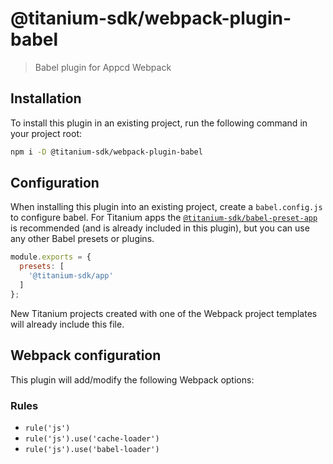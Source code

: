 # @titanium-sdk/webpack-plugin-babel

> Babel plugin for Appcd Webpack

## Installation

To install this plugin in an existing project, run the following command in your project root:

```sh
npm i -D @titanium-sdk/webpack-plugin-babel
```

## Configuration

When installing this plugin into an existing project, create a `babel.config.js` to configure babel. For Titanium apps the [`@titanium-sdk/babel-preset-app`](https://github.com/appcelerator/babel-preset-app) is recommended (and is already included in this plugin), but you can use any other Babel presets or plugins.

```js
module.exports = {
  presets: [
    '@titanium-sdk/app'
  ]
};
```

New Titanium projects created with one of the Webpack project templates will already include this file.

## Webpack configuration

This plugin will add/modify the following Webpack options:

### Rules

- `rule('js')`
- `rule('js').use('cache-loader')`
- `rule('js').use('babel-loader')`
